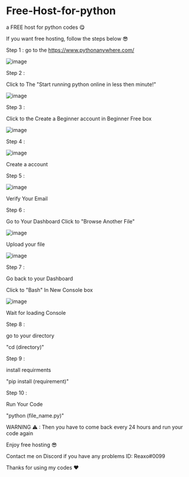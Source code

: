 # Free-Host-for-python
a FREE host for python codes 😋


If you want free hosting, follow the steps below 😎


Step 1 :
go to the https://www.pythonanywhere.com/

![image](https://user-images.githubusercontent.com/110986239/200133130-18fedd7d-26df-4ae5-9c12-af9cd07c80f5.png)

Step 2 :

Click to The "Start running python online in less then minute!"

![image](https://user-images.githubusercontent.com/110986239/200133174-c4d29b0c-296f-4036-bab3-3d8c1c7ec877.png)

Step 3 :

Click to the Create a Beginner account in Beginner Free box

![image](https://user-images.githubusercontent.com/110986239/200133226-bb453792-6d65-4b0a-9783-76b892f7e4d9.png)

Step 4 :

![image](https://user-images.githubusercontent.com/110986239/200133243-339d649d-1cfb-4065-a979-a4c6cc72758a.png)

Create a account 

Step 5 : 

![image](https://user-images.githubusercontent.com/110986239/200133282-b9512e1c-8fc9-46e8-8eff-8aea6fff5385.png)

Verify Your Email 

Step 6 :

Go to Your Dashboard
Click to "Browse Another File"

![image](https://user-images.githubusercontent.com/110986239/200133355-eca15998-3cc7-438e-b8b4-0fb0bb64dfea.png)


Upload your file

![image](https://user-images.githubusercontent.com/110986239/200133367-da5101e4-9d33-45c9-a2c0-51b71d4f0d1e.png)

Step 7 :

Go back to your Dashboard

Click to "Bash" In New Console box

![image](https://user-images.githubusercontent.com/110986239/200133394-b7c67e03-6181-4312-ac81-3d9e5cffde81.png)

Wait for loading Console

Step 8 : 

go to your directory 

"cd (directory)"

Step 9 :

install requirments

"pip install (requirement)"

Step 10 :

Run Your Code 

"python (file_name.py)"


WARNING ⚠ : Then you have to come back every 24 hours and run your code again


Enjoy free hosting 😎


Contact me on Discord if you have any problems
ID: Reaxo#0099


Thanks for using my codes ♥
